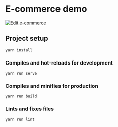 # E-commerce demo

[![Edit e-commerce](https://codesandbox.io/static/img/play-codesandbox.svg)](https://codesandbox.io/s/github/algolia/instantsearch/tree/master/examples/vue/e-commerce)

## Project setup

```
yarn install
```

### Compiles and hot-reloads for development

```
yarn run serve
```

### Compiles and minifies for production

```
yarn run build
```

### Lints and fixes files

```
yarn run lint
```
